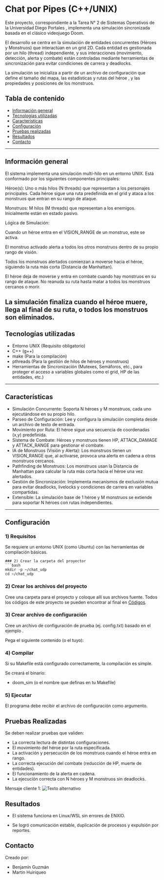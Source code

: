 # Chat por Pipes (C++/UNIX)

Este proyecto, correspondiente a la Tarea N° 2 de Sistemas Operativos de la Universidad Diego Portales , implementa una simulación sincronizada basada en el clásico videojuego Doom.

El desarrollo se centra en la simulación de entidades concurrentes (Héroes y Monstruos) que interactúan en un grid 2D. Cada entidad es gestionada por un hilo (thread) independiente, y sus interacciones (movimiento, detección, alerta y combate) están controladas mediante herramientas de sincronización para evitar condiciones de carrera y deadlocks.

La simulación se inicializa a partir de un archivo de configuración que define el tamaño del mapa, las estadísticas y rutas del héroe , y las propiedades y posiciones de los monstruos.

## Tabla de contenido

- [Información general](#información-general)
- [Tecnologías utilizadas](#tecnologías-utilizadas)
- [Características](#características)
- [Configuración](#configuración)
- [Pruebas realizadas](#pruebas-realizadas)
- [Resultados](#resultados)
- [Contacto](#contacto)

---

## Información general

El sistema implementa una simulación multi-hilo en un entorno UNIX. Está conformado por los siguientes componentes principales:


Héroe(s): Uno o más hilos (N threads)  que representan a los personajes principales. Cada héroe sigue una ruta predefinida en el grid y ataca a los monstruos que entran en su rango de ataque.


Monstruos: M hilos (M threads)  que representan a los enemigos. Inicialmente están en estado pasivo.

Lógica de Simulación:

Cuando un héroe entra en el VISION_RANGE de un monstruo, este se activa.

El monstruo activado alerta a todos los otros monstruos dentro de su propio rango de visión.

Todos los monstruos alertados comienzan a moverse hacia el héroe, siguiendo la ruta más corta (Distancia de Manhattan).

El héroe deja de moverse y entra en combate cuando hay monstruos en su rango de ataque. No reanuda su ruta hasta matar a todos los monstruos cercanos o morir.

La simulación finaliza cuando el héroe muere, llega al final de su ruta, o todos los monstruos son eliminados.
---

## Tecnologías utilizadas

- Entorno UNIX (Requisito obligatorio) 
- C++ (g++)
- make (Para la compilación) 
- pthreads (Para la gestión de hilos de héroes y monstruos) 
- Herramientas de Sincronización (Mutexes, Semáforos, etc., para proteger el acceso a variables globales como el grid, HP de las entidades, etc.)

---

##  Características

- Simulación Concurrente: Soporta N héroes y M monstruos, cada uno ejecutándose en su propio hilo.
- Parseo de Configuración: Lee y configura la simulación completa desde un archivo de texto de entrada.
- Movimiento por Ruta: El héroe sigue una secuencia de coordenadas (x,y) predefinida.
- Sistema de Combate: Héroes y monstruos tienen HP, ATTACK_DAMAGE y ATTACK_RANGE para gestionar el combate.
- IA de Monstruos (Visión y Alerta): Los monstruos tienen un VISION_RANGE que, al activarse, provoca una alerta en cadena a otros monstruos cercanos.
- Pathfinding de Monstruos: Los monstruos usan la Distancia de Manhattan para calcular la ruta más corta hacia el héroe una vez alertados.
- Gestión de Sincronización: Implementa mecanismos de exclusión mutua para evitar deadlocks, livelocks y condiciones de carrera en variables compartidas.
- Extensible: La simulación base de 1 héroe y M monstruos se extiende para soportar N héroes con rutas independientes.
---


## Configuración

### 1) Requisitos

Se requiere un entorno UNIX (como Ubuntu) con las herramientas de compilación básicas.
```
### 2) Crear la carpeta del proyector
```bash
mkdir -p ~/chat_udp
cd ~/chat_udp
```
### 2) Crear los archivos del proyecto
Cree una carpeta para el proyecto y coloque allí sus archivos fuente.
Todos los códigos de este proyecto se pueden encontrar al final en [Códigos](#códigos).


### 3) Crear archivo de configuración
Cree un archivo de configuración de prueba (ej. config.txt) basado en el ejemplo .

Pega el siguiente contenido (o el tuyo):

### 4) Compilar

Si su Makefile está configurado correctamente, la compilación es simple.

Se creará el binario:

- doom_sim (o el nombre que definas en tu Makefile)




### 5) Ejecutar
El programa debe recibir el archivo de configuración como argumento.


##  Pruebas Realizadas
Se deben realizar pruebas que validen:
- La correcta lectura de distintas configuraciones.
- El movimiento del héroe por la ruta especificada.
- La activación y persecución de los monstruos cuando el héroe entra en rango.
- La correcta ejecución del combate (reducción de HP, muerte de entidades).
- El funcionamiento de la alerta en cadena.
- La ejecución correcta con N héroes y M monstruos sin deadlocks.

Mensaje cliente 1: 
![Texto alternativo](cliente1enviandomensaje.png)



## Resultados

- El sistema funciona en Linux/WSL sin errores de ENXIO.

- Se logró comunicación estable, duplicación de procesos y expulsión por reportes.


## Contacto

Creado por:
- Benjamín Guzmán
- Martin Huiriqueo
